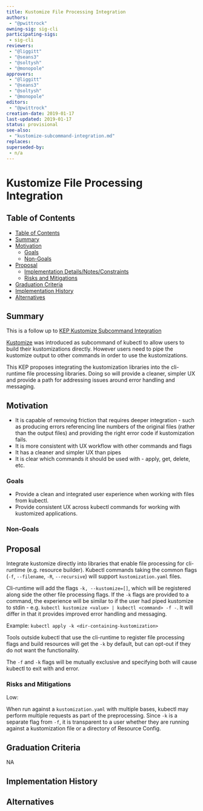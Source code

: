 ```yaml
---
title: Kustomize File Processing Integration
authors:
 - "@pwittrock"
owning-sig: sig-cli
participating-sigs:
 - sig-cli
reviewers:
 - "@liggitt"
 - "@seans3"
 - "@soltysh"
 - "@monopole"
approvers:
 - "@liggitt"
 - "@seans3"
 - "@soltysh"
 - "@monopole"
editors:
 - "@pwittrock"
creation-date: 2019-01-17
last-updated: 2019-01-17
status: provisional
see-also:
 - "kustomize-subcommand-integration.md"
replaces:
superseded-by:
 - n/a
---
```


# Kustomize File Processing Integration

## Table of Contents
* [Table of Contents](#table-of-contents)
* [Summary](#summary)
* [Motivation](#motivation)
  * [Goals](#goals)
  * [Non-Goals](#non-goals)
* [Proposal](#proposal)
  * [Implementation Details/Notes/Constraints](#implementation-detailsnotesconstraints)
  * [Risks and Mitigations](#risks-and-mitigations)
* [Graduation Criteria](#graduation-criteria)
* [Implementation History](#implementation-history)
* [Alternatives](#alternatives)

[Tools for generating]: https://github.com/ekalinin/github-markdown-toc

## Summary

This is a follow up to [KEP Kustomize Subcommand Integration](kustomize-subcommand-integration.md)

[Kustomize](https://github.com/kubernetes-sigs/kustomize) was introduced as 
subcommand of kubectl to allow users to build their kustomizations directly.
However users need to pipe the kustomize output to other commands in order
to use the kustomizations.

This KEP proposes integrating the kustomization libraries into the cli-runtime
file processing libraries.  Doing so will provide a cleaner, simpler UX
and provide a path for addressing issues around error handling and messaging.

## Motivation

- It is capable of removing friction that requires deeper integration - such as producing errors referencing line
  numbers of the original files (rather than the output files) and providing the right error code if kustomization
  fails.
- It is more consistent with UX workflow with other commands and flags
- It has a cleaner and simpler UX than pipes
- It is clear which commands it should be used with - apply, get, delete, etc.

### Goals

- Provide a clean and integrated user experience when working with files from kubectl.
- Provide consistent UX across kubectl commands for working with kustomized applications.

### Non-Goals

## Proposal

Integrate kustomize directly into libraries that enable file processing for cli-runtime (e.g. resource builder).
Kubectl commands taking the common flags (`-f`, `--filename`, `-R`, `--recursive`) will support `kustomization.yaml`
files.

Cli-runtime will add the flags `-k, --kustomize=[]`, which will be registered along side the other file processing
flags.  If the `-k` flags are provided to a command, the experience will be similar to if the user had piped
kustomize to stdin - e.g. `kubectl kustomize <value> | kubectl <command> -f -`.  It will differ in that it provides
improved error handling and messaging.

Example: `kubectl apply -k <dir-containing-kustomization>`

Tools outside kubectl that use the cli-runtime to register file processing
flags and build resources will get the `-k` by default, but can opt-out if 
they do not want the functionality.

The `-f` and `-k` flags will be mutually exclusive and specifying both 
will cause kubectl to exit with and error.

### Risks and Mitigations

Low:

When run against a `kustomization.yaml` with multiple bases, kubectl may perform multiple requests as part of the
preprocessing.  Since `-k` is a separate flag from `-f`, it is transparent to a user whether they are running
against a kustomization file or a directory of Resource Config.

## Graduation Criteria

NA

## Implementation History

## Alternatives
